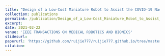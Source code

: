 ```yaml
---
title: "Design of a Low-Cost Miniature Robot to Assist the COVID-19 Nasopharyngeal Swab Sampling"
collection: publications
permalink: /publication/Design_of_a_Low-Cost_Miniature_Robot_to_Assist_the_COVID-19_Nasopharyngeal_Swab_Sampling
excerpt: 
date: 2021-02-22
venue: 'IEEE TRANSACTIONS ON MEDICAL ROBOTICS AND BIONICS'
slidesurl: 
paperurl: 'https://github.com/ruijie777/ruijie777.github.io/tree/master/files/Design_of_a_Low-Cost_Miniature_Robot_to_Assist_the_COVID-19_Nasopharyngeal_Swab_Sampling.pdf'
citation: 
---
```

